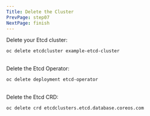 ```yaml
---
Title: Delete the Cluster
PrevPage: step07
NextPage: finish
---
```


Delete your Etcd cluster:

```execute-1
oc delete etcdcluster example-etcd-cluster
```
<br>
Delete the Etcd Operator:

```execute-1
oc delete deployment etcd-operator
```
<br>
Delete the Etcd CRD:

```execute-1
oc delete crd etcdclusters.etcd.database.coreos.com
```
<br>
